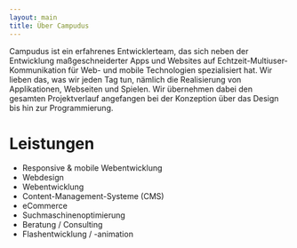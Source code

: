 ```yaml
---
layout: main
title: Über Campudus
---
```

Campudus ist ein erfahrenes Entwicklerteam, das sich neben der Entwicklung maßgeschneiderter Apps und Websites auf Echtzeit-Multiuser-Kommunikation für Web- und mobile Technologien spezialisiert hat. Wir lieben das, was wir jeden Tag tun, nämlich die Realisierung von Applikationen, Webseiten und Spielen. Wir übernehmen dabei den gesamten Projektverlauf angefangen bei der Konzeption über das Design bis hin zur Programmierung.

# Leistungen

* Responsive & mobile Webentwicklung
* Webdesign
* Webentwicklung
* Content-Management-Systeme (CMS)
* eCommerce
* Suchmaschinenoptimierung
* Beratung / Consulting
* Flashentwicklung / -animation
